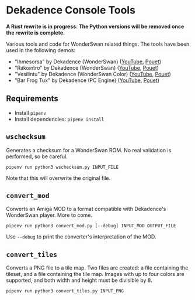 # Dekadence Console Tools

**A Rust rewrite is in progress. The Python versions will be removed once the rewrite is complete.**

Various tools and code for WonderSwan related things. The tools have been used in the following demos:

- "Ihmesorsa" by Dekadence (WonderSwan) ([YouTube](https://youtu.be/qGR-qJp_PQI), [Pouet](https://www.pouet.net/prod.php?which=91299))
- "Rakointro" by Dekadence (WonderSwan) ([YouTube](https://youtu.be/05Z6NCcLBAc), [Pouet](https://www.pouet.net/prod.php?which=91546))
- "Vesilintu" by Dekadence (WonderSwan Color) ([YouTube](https://youtu.be/6qItOEf43xQ), [Pouet](https://www.pouet.net/prod.php?which=91900))
- "Bar Frog Tux" by Dekadence (PC Engine) ([YouTube](https://www.youtube.com/watch?v=OrriYNyjBrk), [Pouet](https://www.pouet.net/prod.php?which=92735))

## Requirements

- Install `pipenv`
- Install dependencies: `pipenv install`

## `wschecksum`

Generates a checksum for a WonderSwan ROM. No real validation is performed, so be careful.

    pipenv run python3 wschecksum.py INPUT_FILE

Note that this will overwrite the original file.

## `convert_mod`

Converts an Amiga MOD to a format compatible with Dekadence's WonderSwan player. More to come.

    pipenv run python3 convert_mod.py [--debug] INPUT_MOD OUTPUT_FILE

Use `--debug` to print the converter's interpretation of the MOD.

## `convert_tiles`

Converts a PNG file to a tile map. Two files are created: a file containing the tileset, and a file containing the tile map. Images with up to four colors are supported, and both width and height must be divisible by 8.

    pipenv run python3 convert_tiles.py INPUT_PNG

